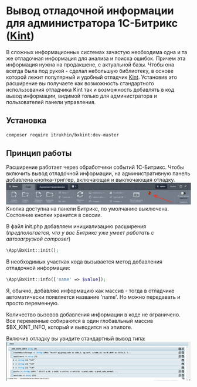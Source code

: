 # Вывод отладочной информации для администратора 1С-Битрикс ([Kint](https://github.com/kint-php/kint))

В сложных информационных системах зачастую необходима одна и та же отладочная информация для анализа и 
поиска ошибок.
Причем эта информация нужна на продакшене, с актуальной базы. Чтобы она всегда была под рукой - 
сделал небольшую библиотеку, в основе которой лежит
популярный и удобный отладчик [Kint](https://github.com/kint-php/kint). 
Установив это расширение вы получаете как возможность стандартного использования отладчика Kint так и 
возможность добавлять в код вывод информации, видимой только для администратора и пользователей панели управления.

## Установка
```bash
composer require itrukhin/bxkint:dev-master
```

## Принцип работы
Расширение работает через обработчики событий 1С-Битрикс. Чтобы включить вывод отладочной информации, 
на административную панель добавлена кнопка-триггер,
включающая и выключающая отладку.  
![Кнопка на панели](https://raw.githubusercontent.com/itrukhin/bxkint/master/resources/button-demo.png)
Кнопка доступна на панели Битрикс, по умолчанию выключена. Состояние кнопки хранится в сессии.

В файл init.php добавляем инициализацию расширения 
(_предполагается, что у вас Битрикс уже умеет работать с автозагрузкой composer_)
```php
\App\BxKint::init();
```
В необходимых участках кода вызывается метод добавления отладочной информации:
```php
\App\BxKint::info(['name' => $value]);
```
Я, обычно, добавляю информацию как массив - тогда в отладчике автоматически появляется название 'name'. 
Но можно передавать и просто переменную.

Количество вызовов добавления информации в коде не ограничено. Все переменные собираются в один 
глобавльный массив $BX_KINT_INFO, который и выводится на эпилоге. 

Включив отладку вы увидите стандартный вывод типа:
![Пример отладки](https://raw.githubusercontent.com/itrukhin/bxkint/master/resources/debug-demo.png)
